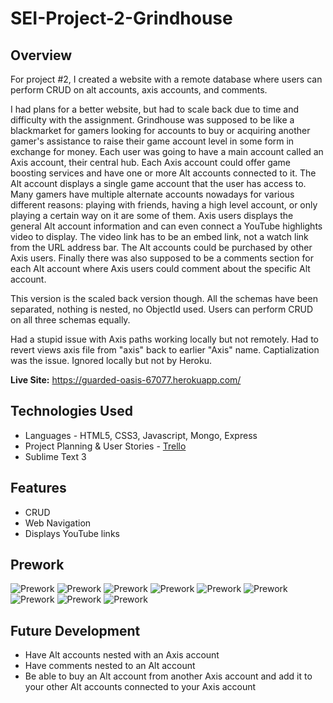 # SEI-Project-2-Grindhouse
## Overview

For project #2, I created a website with a remote database where users can perform CRUD on alt accounts, axis accounts, and comments.

I had plans for a better website, but had to scale back due to time and difficulty with the assignment. Grindhouse was supposed to be like a blackmarket for gamers looking for accounts to buy or acquiring another gamer's assistance to raise their game account level in some form in exchange for money. Each user was going to have a main account called an Axis account, their central hub. Each Axis account could offer game boosting services and have one or more Alt accounts connected to it. The Alt account displays a single game account that the user has access to. Many gamers have multiple alternate accounts nowadays for various different reasons: playing with friends, having a high level account, or only playing a certain way on it are some of them. Axis users displays the general Alt account information and can even connect a YouTube highlights video to display. The video link has to be an embed link, not a watch link from the URL address bar. The Alt accounts could be purchased by other Axis users. Finally there was also supposed to be a comments section for each Alt account where Axis users could comment about the specific Alt account.

This version is the scaled back version though. All the schemas have been separated, nothing is nested, no ObjectId used. Users can perform CRUD on all three schemas equally.

Had a stupid issue with Axis paths working locally but not remotely. Had to revert views axis file from "axis" back to earlier "Axis" name. Captialization was the issue. Ignored locally but not by Heroku.

**Live Site:** <https://guarded-oasis-67077.herokuapp.com/>

## Technologies Used

  * Languages - HTML5, CSS3, Javascript, Mongo, Express
  * Project Planning & User Stories - [Trello](https://trello.com/b/ApDmWoOo/sei-project-two)
  * Sublime Text 3

## Features

  * CRUD
  * Web Navigation
  * Displays YouTube links

## Prework

![Prework](public/img/prework/IMG_20190425_102512082.jpg)
![Prework](public/img/prework/IMG_20190425_125602497.jpg)
![Prework](public/img/prework/IMG_20190425_150503269.jpg)
![Prework](public/img/prework/IMG_20190425_150507612.jpg)
![Prework](public/img/prework/IMG_20190425_150516094.jpg)
![Prework](public/img/prework/IMG_20190425_150518250.jpg)
![Prework](public/img/prework/IMG_20190425_150522327.jpg)
![Prework](public/img/prework/IMG_20190425_150526114.jpg)
![Prework](public/img/prework/IMG_20190425_152630575.jpg)

## Future Development

  * Have Alt accounts nested with an Axis account
  * Have comments nested to an Alt account
  * Be able to buy an Alt account from another Axis account and add it to your other Alt accounts connected to your Axis account